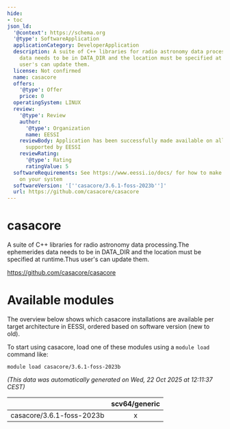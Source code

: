 ```yaml
---
hide:
- toc
json_ld:
  '@context': https://schema.org
  '@type': SoftwareApplication
  applicationCategory: DeveloperApplication
  description: A suite of C++ libraries for radio astronomy data processing.The ephemerides
    data needs to be in DATA_DIR and the location must be specified at runtime.Thus
    user's can update them.
  license: Not confirmed
  name: casacore
  offers:
    '@type': Offer
    price: 0
  operatingSystem: LINUX
  review:
    '@type': Review
    author:
      '@type': Organization
      name: EESSI
    reviewBody: Application has been successfully made available on all architectures
      supported by EESSI
    reviewRating:
      '@type': Rating
      ratingValue: 5
  softwareRequirements: See https://www.eessi.io/docs/ for how to make EESSI available
    on your system
  softwareVersion: '[''casacore/3.6.1-foss-2023b'']'
  url: https://github.com/casacore/casacore
---
```


casacore
========


A suite of C++ libraries for radio astronomy data processing.The ephemerides data needs to be in DATA_DIR and the location must be specified at runtime.Thus user's can update them.

https://github.com/casacore/casacore
# Available modules


The overview below shows which casacore installations are available per target architecture in EESSI, ordered based on software version (new to old).

To start using casacore, load one of these modules using a `module load` command like:

```shell
module load casacore/3.6.1-foss-2023b
```

*(This data was automatically generated on Wed, 22 Oct 2025 at 12:11:37 CEST)*

| |scv64/generic|
| :---: | :---: |
|casacore/3.6.1-foss-2023b|x|
